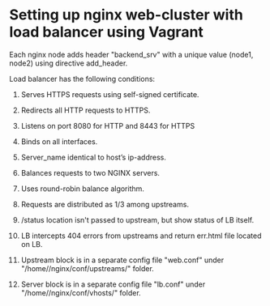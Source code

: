 # Setting up nginx web-cluster with load balancer using Vagrant

Each nginx node adds header "backend_srv" with a unique value (node1, node2) using directive add_header.

Load balancer has the following conditions:

1. Serves HTTPS requests using self-signed certificate.
  
2. Redirects all HTTP requests to HTTPS.
  
3. Listens on port 8080 for HTTP and 8443 for HTTPS
  
4. Binds on all interfaces.
  
5. Server_name identical to host’s ip-address.
  
6. Balances requests to two NGINX servers.
  
7. Uses round-robin balance algorithm.
  
8. Requests are distributed as 1/3 among upstreams.
  
9. /status location isn't passed to upstream, but show status of LB itself.
  
10. LB intercepts 404 errors from upstreams and return err.html file located on LB.
  
11. Upstream block is in a separate config file "web.conf" under "/home/<user>/nginx/conf/upstreams/" folder.
  
12. Server block is in a separate config file "lb.conf" under "/home/<user>/nginx/conf/vhosts/" folder.
